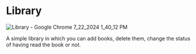 # Library
![Library - Google Chrome 7_22_2024 1_40_12 PM](https://github.com/user-attachments/assets/567691c4-7b6e-43a3-a7ee-e145148d0010)


A simple library in which you can add books, delete them, change the status of having read the book or not. 

